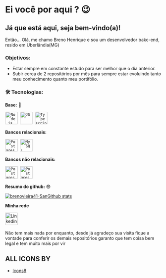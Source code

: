 # Ei você por aqui ? :wink:

## Já que está aqui, seja bem-vindo(a)!


Então... Olá, me chamo Breno Henrique e sou um desenvolvedor bakc-end, resido em Uberlândia(MG)


### Objetivos:
- Estar sempre em constante estudo para ser melhor que o dia anterior.
- Subir cerca de 2 repositórios por mês para sempre estar evoluindo tanto meu conhecimento quanto meu portifólio.
 ### 🛠 Tecnologias:
 **Base:** :rocket:
 <p align="left">
  <code><img src="https://img.icons8.com/color/48/000000/nodejs.png" alt="Node.js" width="40" height="40"/></code>&nbsp;
  <code><img src="https://img.icons8.com/color/50/000000/javascript.png" alt="JS" width="40" height="40"/></code>&nbsp;
  <code><img src="https://img.icons8.com/color/48/000000/typescript.png" alt="Typescript" width="40" height="40"/></code>&nbsp;
  </p>
  
**Bancos relacionais:**
<p align="left">
   <code><img src="https://img.icons8.com/color/50/4a90e2/postgreesql.png" alt="Postgres" width="40" height="40"/></code>&nbsp
   <code><img src="https://img.icons8.com/ios-filled/50/4a90e2/mysql-logo.png" alt="MySQL" width="40" height="40"/></code>&nbsp;
  </p> 
  
**Bancos não relacionais:**
 <p align="left">
   <code><img src="https://img.icons8.com/color/48/000000/redis.png" alt="Postgres" width="40" height="40"/></code>&nbsp
   <code><img src="https://img.icons8.com/color/48/000000/mongodb.png" alt="Postgres" width="40" height="40"/></code>&nbsp
   </p> 
   
**Resumo do github:** :sunglasses:

[![brenovieira41-SanGithub stats](https://github-readme-stats.vercel.app/api/top-langs/?username=anuraghazra&layout=compact)](https://github.com/anuraghazra/github-readme-stats)

**Minha rede**
<p align="left">
  <a href="https://www.linkedin.com/in/breno-henrique-vieira-leal-89a3891a9/" target="blank"><img      src="https://img.icons8.com/metro/52/000000/linkedin.png" alt="Linkedin" height="40" width="40" /></a> &nbsp;&nbsp;
</p>

Não tem mais nada por enquanto, desde já agradeço sua visita fique a vontade para 
conferir os demais repositórios garanto que tem coisa bem legal e tem muito mais por vir

## ALL ICONS BY 
- [Icons8](https://icons8.com.br/)
